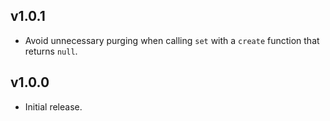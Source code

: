 ## v1.0.1
 * Avoid unnecessary purging when calling `set` with a `create` function that
   returns `null`.

## v1.0.0
 * Initial release.
